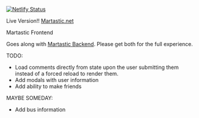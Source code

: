 [![Netlify Status](https://api.netlify.com/api/v1/badges/cd063d89-1886-42b5-a748-fa6b0a806f5a/deploy-status)](https://app.netlify.com/sites/martastic/deploys)

Live Version!! [Martastic.net](https://www.martastic.net/)

Martastic Frontend

Goes along with [Martastic Backend](https://github.com/dekadekadeka/martastic-backend). Please get both for the full experience.

TODO:

* Load comments directly from state upon the user submitting them instead of a forced reload to render them.
* Add modals with user information
* Add ability to make friends

MAYBE SOMEDAY:
* Add bus information